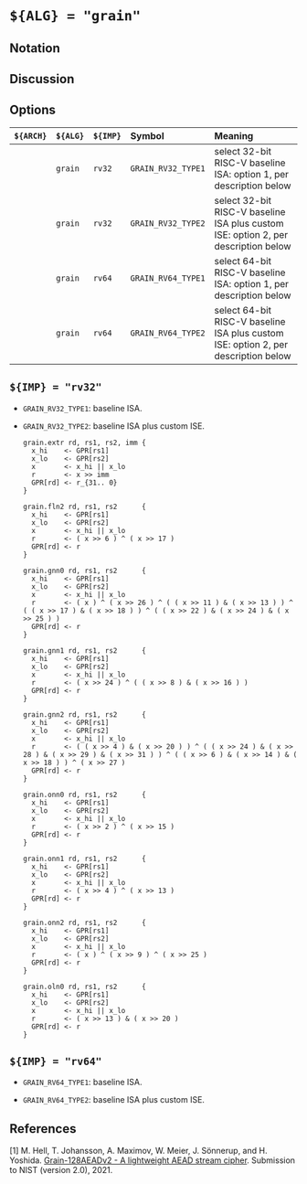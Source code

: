 # `${ALG} = "grain"`

<!--- -------------------------------------------------------------------- --->

## Notation

<!--- -------------------------------------------------------------------- --->

## Discussion

<!--- -------------------------------------------------------------------- --->

## Options

| `${ARCH}` | `${ALG}`   | `${IMP}`  | Symbol                | Meaning                                                                                                        |
| :-------- | :--------- | :-------- | :-------------------- | :------------------------------------------------------------------------------------------------------------- |
|           | `grain`    | `rv32`    | `GRAIN_RV32_TYPE1`    | select 32-bit RISC-V baseline ISA:                 option 1, per description below                             |
|           | `grain`    | `rv32`    | `GRAIN_RV32_TYPE2`    | select 32-bit RISC-V baseline ISA plus custom ISE: option 2, per description below                             |
|           | `grain`    | `rv64`    | `GRAIN_RV64_TYPE1`    | select 64-bit RISC-V baseline ISA:                 option 1, per description below                             |
|           | `grain`    | `rv64`    | `GRAIN_RV64_TYPE2`    | select 64-bit RISC-V baseline ISA plus custom ISE: option 2, per description below                             |

<!--- -------------------------------------------------------------------- --->

## `${IMP} = "rv32"`

- `GRAIN_RV32_TYPE1`: baseline ISA.

- `GRAIN_RV32_TYPE2`: baseline ISA plus custom ISE.

  ```
  grain.extr rd, rs1, rs2, imm {
    x_hi    <- GPR[rs1]
    x_lo    <- GPR[rs2]
    x       <- x_hi || x_lo
    r       <- x >> imm
    GPR[rd] <- r_{31.. 0}
  }

  grain.fln2 rd, rs1, rs2      {
    x_hi    <- GPR[rs1]
    x_lo    <- GPR[rs2]
    x       <- x_hi || x_lo
    r       <- ( x >> 6 ) ^ ( x >> 17 )
    GPR[rd] <- r
  }

  grain.gnn0 rd, rs1, rs2      {
    x_hi    <- GPR[rs1]
    x_lo    <- GPR[rs2]
    x       <- x_hi || x_lo
    r       <- ( x ) ^ ( x >> 26 ) ^ ( ( x >> 11 ) & ( x >> 13 ) ) ^ ( ( x >> 17 ) & ( x >> 18 ) ) ^ ( ( x >> 22 ) & ( x >> 24 ) & ( x >> 25 ) )
    GPR[rd] <- r
  }

  grain.gnn1 rd, rs1, rs2      {
    x_hi    <- GPR[rs1]
    x_lo    <- GPR[rs2]
    x       <- x_hi || x_lo
    r       <- ( x >> 24 ) ^ ( ( x >> 8 ) & ( x >> 16 ) )
    GPR[rd] <- r
  }

  grain.gnn2 rd, rs1, rs2      {
    x_hi    <- GPR[rs1]
    x_lo    <- GPR[rs2]
    x       <- x_hi || x_lo
    r       <- ( ( x >> 4 ) & ( x >> 20 ) ) ^ ( ( x >> 24 ) & ( x >> 28 ) & ( x >> 29 ) & ( x >> 31 ) ) ^ ( ( x >> 6 ) & ( x >> 14 ) & ( x >> 18 ) ) ^ ( x >> 27 )
    GPR[rd] <- r
  }

  grain.onn0 rd, rs1, rs2      {
    x_hi    <- GPR[rs1]
    x_lo    <- GPR[rs2]
    x       <- x_hi || x_lo
    r       <- ( x >> 2 ) ^ ( x >> 15 )
    GPR[rd] <- r
  }

  grain.onn1 rd, rs1, rs2      {
    x_hi    <- GPR[rs1]
    x_lo    <- GPR[rs2]
    x       <- x_hi || x_lo
    r       <- ( x >> 4 ) ^ ( x >> 13 )
    GPR[rd] <- r
  }

  grain.onn2 rd, rs1, rs2      {
    x_hi    <- GPR[rs1]
    x_lo    <- GPR[rs2]
    x       <- x_hi || x_lo
    r       <- ( x ) ^ ( x >> 9 ) ^ ( x >> 25 )
    GPR[rd] <- r
  }

  grain.oln0 rd, rs1, rs2      {
    x_hi    <- GPR[rs1]
    x_lo    <- GPR[rs2]
    x       <- x_hi || x_lo
    r       <- ( x >> 13 ) & ( x >> 20 )
    GPR[rd] <- r
  }
  ```

<!--- -------------------------------------------------------------------- --->

## `${IMP} = "rv64"`

- `GRAIN_RV64_TYPE1`: baseline ISA.

- `GRAIN_RV64_TYPE2`: baseline ISA plus custom ISE.

<!--- -------------------------------------------------------------------- --->

## References

[1] M. Hell, T. Johansson, A. Maximov, W. Meier, J. Sönnerup, and H. Yoshida.
    [Grain-128AEADv2 - A lightweight AEAD stream cipher](https://csrc.nist.gov/CSRC/media/Projects/lightweight-cryptography/documents/finalist-round/updated-spec-doc/grain-128aead-spec-final.pdf).
    Submission to NIST (version 2.0), 2021.

<!--- -------------------------------------------------------------------- --->

